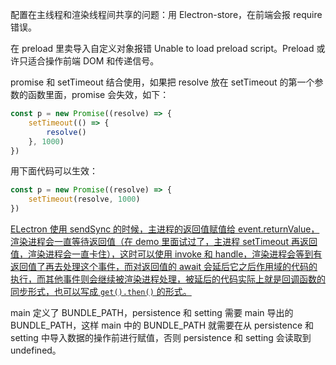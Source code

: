 配置在主线程和渲染线程间共享的问题：用 Electron-store，在前端会报 require 错误。

在 preload 里卖导入自定义对象报错 Unable to load preload script。Preload 或许只适合操作前端 DOM 和传递信号。

promise 和 setTimeout 结合使用，如果把 resolve 放在 setTimeout 的第一个参数的函数里面，promise 会失效，如下：

```javascript
const p = new Promise((resolve) => {
    setTimeout(() => {
        resolve()
    }, 1000)
})
```

用下面代码可以生效：

```javascript
const p = new Promise((resolve) => {
    setTimeout(resolve, 1000)
})
```

<u>ELectron 使用 sendSync 的时候，主进程的返回值赋值给 event.returnValue，渲染进程会一直等待返回值（在 demo 里面试过了，主进程 setTimeout 再返回值，渲染进程会一直卡住），这时可以使用 invoke 和 handle，渲染进程会等到有返回值了再去处理这个事件，而对返回值的 await 会延后它之后作用域的代码的执行，而其他事件则会继续被渲染进程处理，被延后的代码实际上就是回调函数的同步形式，也可以写成 `get().then()` 的形式。</u>

main 定义了 BUNDLE_PATH，persistence 和 setting 需要 main 导出的 BUNDLE_PATH，这样 main 中的 BUNDLE_PATH 就需要在从 persistence 和 setting 中导入数据的操作前进行赋值，否则 persistence 和 setting 会读取到 undefined。